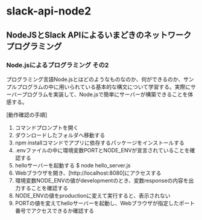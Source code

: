 # slack-api-node2

## NodeJSとSlack APIによるいまどきのネットワークプログラミング

### Node.jsによるプログラミング その2

プログラミング言語Node.jsとはどのようなものなのか、何ができるのか、サンプルプログラムの中に用いられている基本的な構文について学習する。実際にサーバープログラムを実装して、Node.jsで簡単にサーバーが構築できることを体感する。

[動作確認の手順]

1. コマンドプロンプトを開く
1. ダウンロードしたフォルダへ移動する
1. npm installコマンドでアプリに依存するパッケージをインストールする
1. .envファイルの中に環境変数PORTとNODE_ENVが宣言されていることを確認する
1. helloサーバーを起動する
    $ node hello_server.js
1. Webブラウザを開き、[http://localhost:8080]にアクセスする
1. 環境変数NODE_ENVの値がdevelopmentのとき、変数responseの内容を出力することを確認する
1. NODE_ENVの値をproductionに変えて実行すると、表示されない
1. PORTの値を変えてhelloサーバーを起動し、Webブラウザが指定したポート番号でアクセスできるか確認する
